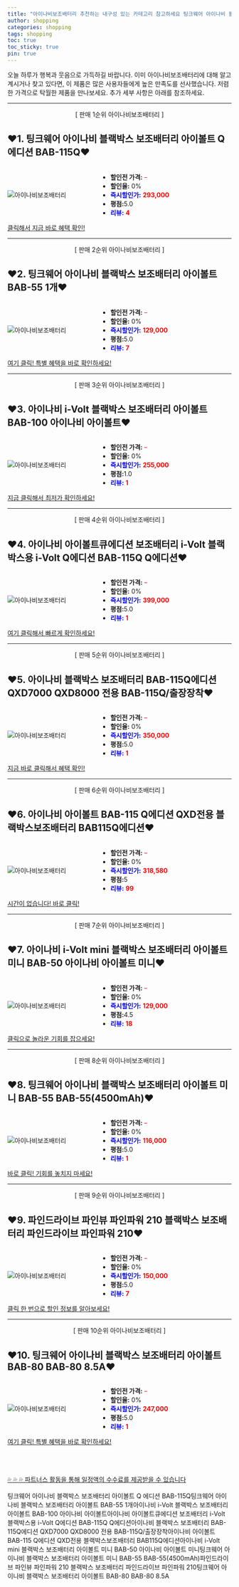 ```yaml
---
title: "아이나비보조배터리 추천하는 내구성 있는 카테고리 참고하세요 팅크웨어 아이나비 블랙박스 보조배터리 아이볼트"
author: shopping
categories: shopping
tags: shopping
toc: true
toc_sticky: true
pin: true
---
```

오늘 하루가 행복과 웃음으로 가득하길 바랍니다. 이미 아이나비보조배터리에 대해 알고 계시거나 찾고 있다면, 이 제품은 많은 사용자들에게 높은 만족도를 선사했습니다. 저렴한 가격으로 탁월한 제품을 만나보세요. 추가 세부 사항은 아래를 참조하세요.

---
<p class="toplist" style="margin: 0 auto; display: block; width: fit-content;">[ 판매 1순위 아이나비보조배터리 ]</p>

<h2><strong>❤️1. 팅크웨어 아이나비 블랙박스 보조배터리 아이볼트 Q 에디션 BAB-115Q❤️</strong></h2>

<div style="display: flex; align-items: center;">
    <div style="flex: 0.4;">
        <img src="https://thumbnail7.coupangcdn.com/thumbnails/remote/230x230ex/image/vendor_inventory/ad2e/4e86e99fd66e74ec40543bd3ad89de41b12e9cef85441360db4466adb23b.jpg" alt="아이나비보조배터리" style="max-width: 100%;">
    </div>
    <div style="flex: 0.6; margin-left: 10px;">
        <ul>
            <li><strong>할인전 가격:</strong> <del style="color: red;">-</del></li>
            <li><strong>할인율:</strong> 0%</li>
            <li><span style='color:blue'><strong>즉시할인가:</strong></span> <span style='color:red'><strong>293,000</strong></span></li>
            <li><strong>평점:</strong>5.0</li>
            <li><span style='color:blue'><strong>리뷰:</strong></span> <span style='color:red'><strong>4</strong></span></li>
        </ul>
    </div>
</div>
<div class="center">
    <a href="https://William4Davisa.github.io?lptag=AF9450613&subid=githubio&pageKey=7038439069&traceid=V0-153&itemId=17397797971&vendorItemId=84567255082" class="myButton">
        클릭해서 지금 바로 혜택 확인!
    </a>
</div>


---
<p class="toplist" style="margin: 0 auto; display: block; width: fit-content;">[ 판매 2순위 아이나비보조배터리 ]</p>

<h2><strong>❤️2. 팅크웨어 아이나비 블랙박스 보조배터리 아이볼트 BAB-55 1개❤️</strong></h2>

<div style="display: flex; align-items: center;">
    <div style="flex: 0.4;">
        <img src="https://thumbnail7.coupangcdn.com/thumbnails/remote/230x230ex/image/vendor_inventory/4e96/d71d5a4dc735dfea16b8a10bc88e04612736a34c403b38049258594bfc87.jpg" alt="아이나비보조배터리" style="max-width: 100%;">
    </div>
    <div style="flex: 0.6; margin-left: 10px;">
        <ul>
            <li><strong>할인전 가격:</strong> <del style="color: red;">-</del></li>
            <li><strong>할인율:</strong> 0%</li>
            <li><span style='color:blue'><strong>즉시할인가:</strong></span> <span style='color:red'><strong>129,000</strong></span></li>
            <li><strong>평점:</strong>5.0</li>
            <li><span style='color:blue'><strong>리뷰:</strong></span> <span style='color:red'><strong>7</strong></span></li>
        </ul>
    </div>
</div>
<div class="center">
    <a href="https://William4Davisa.github.io?lptag=AF9450613&subid=githubio&pageKey=1981153719&traceid=V0-153&itemId=3370682931&vendorItemId=71357397555" class="myButton">
        여기 클릭! 특별 혜택을 바로 확인하세요!
    </a>
</div>


---
<p class="toplist" style="margin: 0 auto; display: block; width: fit-content;">[ 판매 3순위 아이나비보조배터리 ]</p>

<h2><strong>❤️3. 아이나비 i-Volt 블랙박스 보조배터리 아이볼트 BAB-100 아이나비 아이볼트❤️</strong></h2>

<div style="display: flex; align-items: center;">
    <div style="flex: 0.4;">
        <img src="https://thumbnail9.coupangcdn.com/thumbnails/remote/230x230ex/image/vendor_inventory/4686/d4f413b045136fbf868f58b52e8f244845ff956037e8650579a637a03211.jpg" alt="아이나비보조배터리" style="max-width: 100%;">
    </div>
    <div style="flex: 0.6; margin-left: 10px;">
        <ul>
            <li><strong>할인전 가격:</strong> <del style="color: red;">-</del></li>
            <li><strong>할인율:</strong> 0%</li>
            <li><span style='color:blue'><strong>즉시할인가:</strong></span> <span style='color:red'><strong>255,000</strong></span></li>
            <li><strong>평점:</strong>1.0</li>
            <li><span style='color:blue'><strong>리뷰:</strong></span> <span style='color:red'><strong>1</strong></span></li>
        </ul>
    </div>
</div>
<div class="center">
    <a href="https://William4Davisa.github.io?lptag=AF9450613&subid=githubio&pageKey=234263776&traceid=V0-153&itemId=744076280&vendorItemId=4878212797" class="myButton">
        지금 클릭해서 최저가 확인하세요!
    </a>
</div>


---
<p class="toplist" style="margin: 0 auto; display: block; width: fit-content;">[ 판매 4순위 아이나비보조배터리 ]</p>

<h2><strong>❤️4. 아이나비 아이볼트큐에디션 보조배터리 i-Volt 블랙박스용 i-Volt Q에디션 BAB-115Q Q에디션❤️</strong></h2>

<div style="display: flex; align-items: center;">
    <div style="flex: 0.4;">
        <img src="https://thumbnail9.coupangcdn.com/thumbnails/remote/230x230ex/image/vendor_inventory/dda2/7b8f1e93d55161b2198e2b2904df87513ab2aedb57c14d6ca15e53d75edc.jpg" alt="아이나비보조배터리" style="max-width: 100%;">
    </div>
    <div style="flex: 0.6; margin-left: 10px;">
        <ul>
            <li><strong>할인전 가격:</strong> <del style="color: red;">-</del></li>
            <li><strong>할인율:</strong> 0%</li>
            <li><span style='color:blue'><strong>즉시할인가:</strong></span> <span style='color:red'><strong>399,000</strong></span></li>
            <li><strong>평점:</strong>5.0</li>
            <li><span style='color:blue'><strong>리뷰:</strong></span> <span style='color:red'><strong>1</strong></span></li>
        </ul>
    </div>
</div>
<div class="center">
    <a href="https://William4Davisa.github.io?lptag=AF9450613&subid=githubio&pageKey=6428687898&traceid=V0-153&itemId=13864579797&vendorItemId=81114506803" class="myButton">
        여기 클릭해서 빠르게 확인하세요!
    </a>
</div>


---
<p class="toplist" style="margin: 0 auto; display: block; width: fit-content;">[ 판매 5순위 아이나비보조배터리 ]</p>

<h2><strong>❤️5. 아이나비 블랙박스 보조배터리 BAB-115Q에디션 QXD7000 QXD8000 전용 BAB-115Q/출장장착❤️</strong></h2>

<div style="display: flex; align-items: center;">
    <div style="flex: 0.4;">
        <img src="https://thumbnail10.coupangcdn.com/thumbnails/remote/230x230ex/image/vendor_inventory/ff87/999c92178c7289ef42620c499ee896f3b5829abc81b7b916a3eb083398a0.png" alt="아이나비보조배터리" style="max-width: 100%;">
    </div>
    <div style="flex: 0.6; margin-left: 10px;">
        <ul>
            <li><strong>할인전 가격:</strong> <del style="color: red;">-</del></li>
            <li><strong>할인율:</strong> 0%</li>
            <li><span style='color:blue'><strong>즉시할인가:</strong></span> <span style='color:red'><strong>350,000</strong></span></li>
            <li><strong>평점:</strong>5.0</li>
            <li><span style='color:blue'><strong>리뷰:</strong></span> <span style='color:red'><strong>1</strong></span></li>
        </ul>
    </div>
</div>
<div class="center">
    <a href="https://William4Davisa.github.io?lptag=AF9450613&subid=githubio&pageKey=7298128159&traceid=V0-153&itemId=18668760375&vendorItemId=85021126538" class="myButton">
        지금 바로 클릭해서 혜택 확인!
    </a>
</div>


---
<p class="toplist" style="margin: 0 auto; display: block; width: fit-content;">[ 판매 6순위 아이나비보조배터리 ]</p>

<h2><strong>❤️6. 아이나비 아이볼트 BAB-115 Q에디션 QXD전용 블랙박스보조배터리 BAB115Q에디션❤️</strong></h2>

<div style="display: flex; align-items: center;">
    <div style="flex: 0.4;">
        <img src="https://thumbnail9.coupangcdn.com/thumbnails/remote/230x230ex/image/vendor_inventory/306a/400616b78048b1e0a3953db41b50af9504c72db9088631c5e1fbda849561.jpg" alt="아이나비보조배터리" style="max-width: 100%;">
    </div>
    <div style="flex: 0.6; margin-left: 10px;">
        <ul>
            <li><strong>할인전 가격:</strong> <del style="color: red;">-</del></li>
            <li><strong>할인율:</strong> 0%</li>
            <li><span style='color:blue'><strong>즉시할인가:</strong></span> <span style='color:red'><strong>318,580</strong></span></li>
            <li><strong>평점:</strong>5</li>
            <li><span style='color:blue'><strong>리뷰:</strong></span> <span style='color:red'><strong>99</strong></span></li>
        </ul>
    </div>
</div>
<div class="center">
    <a href="https://William4Davisa.github.io?lptag=AF9450613&subid=githubio&pageKey=7323120951&traceid=V0-153&itemId=18786255145&vendorItemId=84643979547" class="myButton">
        시간이 없습니다! 바로 클릭!
    </a>
</div>


---
<p class="toplist" style="margin: 0 auto; display: block; width: fit-content;">[ 판매 7순위 아이나비보조배터리 ]</p>

<h2><strong>❤️7. 아이나비 i-Volt mini 블랙박스 보조배터리 아이볼트 미니 BAB-50 아이나비 아이볼트 미니❤️</strong></h2>

<div style="display: flex; align-items: center;">
    <div style="flex: 0.4;">
        <img src="https://thumbnail7.coupangcdn.com/thumbnails/remote/230x230ex/image/vendor_inventory/ad2e/4e86e99fd66e74ec40543bd3ad89de41b12e9cef85441360db4466adb23b.jpg" alt="아이나비보조배터리" style="max-width: 100%;">
    </div>
    <div style="flex: 0.6; margin-left: 10px;">
        <ul>
            <li><strong>할인전 가격:</strong> <del style="color: red;">-</del></li>
            <li><strong>할인율:</strong> 0%</li>
            <li><span style='color:blue'><strong>즉시할인가:</strong></span> <span style='color:red'><strong>129,000</strong></span></li>
            <li><strong>평점:</strong>4.5</li>
            <li><span style='color:blue'><strong>리뷰:</strong></span> <span style='color:red'><strong>18</strong></span></li>
        </ul>
    </div>
</div>
<div class="center">
    <a href="https://William4Davisa.github.io?lptag=AF9450613&subid=githubio&pageKey=234268368&traceid=V0-153&itemId=744091177&vendorItemId=4878251839" class="myButton">
        클릭으로 놀라운 기회를 잡으세요!
    </a>
</div>


---
<p class="toplist" style="margin: 0 auto; display: block; width: fit-content;">[ 판매 8순위 아이나비보조배터리 ]</p>

<h2><strong>❤️8. 팅크웨어 아이나비 블랙박스 보조배터리 아이볼트 미니 BAB-55 BAB-55(4500mAh)❤️</strong></h2>

<div style="display: flex; align-items: center;">
    <div style="flex: 0.4;">
        <img src="https://thumbnail7.coupangcdn.com/thumbnails/remote/230x230ex/image/vendor_inventory/ad2e/4e86e99fd66e74ec40543bd3ad89de41b12e9cef85441360db4466adb23b.jpg" alt="아이나비보조배터리" style="max-width: 100%;">
    </div>
    <div style="flex: 0.6; margin-left: 10px;">
        <ul>
            <li><strong>할인전 가격:</strong> <del style="color: red;">-</del></li>
            <li><strong>할인율:</strong> 0%</li>
            <li><span style='color:blue'><strong>즉시할인가:</strong></span> <span style='color:red'><strong>116,000</strong></span></li>
            <li><strong>평점:</strong>5.0</li>
            <li><span style='color:blue'><strong>리뷰:</strong></span> <span style='color:red'><strong>1</strong></span></li>
        </ul>
    </div>
</div>
<div class="center">
    <a href="https://William4Davisa.github.io?lptag=AF9450613&subid=githubio&pageKey=6909699307&traceid=V0-153&itemId=16647649528&vendorItemId=84443314837" class="myButton">
        바로 클릭! 기회를 놓치지 마세요!
    </a>
</div>


---
<p class="toplist" style="margin: 0 auto; display: block; width: fit-content;">[ 판매 9순위 아이나비보조배터리 ]</p>

<h2><strong>❤️9. 파인드라이브 파인뷰 파인파워 210 블랙박스 보조배터리 파인드라이브 파인파워 210❤️</strong></h2>

<div style="display: flex; align-items: center;">
    <div style="flex: 0.4;">
        <img src="https://thumbnail6.coupangcdn.com/thumbnails/remote/230x230ex/image/vendor_inventory/e356/9d893b590210fb8653fba4ab34b8d7eec053ddccb5e547383e44826506f4.png" alt="아이나비보조배터리" style="max-width: 100%;">
    </div>
    <div style="flex: 0.6; margin-left: 10px;">
        <ul>
            <li><strong>할인전 가격:</strong> <del style="color: red;">-</del></li>
            <li><strong>할인율:</strong> 0%</li>
            <li><span style='color:blue'><strong>즉시할인가:</strong></span> <span style='color:red'><strong>150,000</strong></span></li>
            <li><strong>평점:</strong>5.0</li>
            <li><span style='color:blue'><strong>리뷰:</strong></span> <span style='color:red'><strong>7</strong></span></li>
        </ul>
    </div>
</div>
<div class="center">
    <a href="https://William4Davisa.github.io?lptag=AF9450613&subid=githubio&pageKey=6668947861&traceid=V0-153&itemId=15337057160&vendorItemId=83725487836" class="myButton">
        클릭 한 번으로 할인 정보를 알아보세요!
    </a>
</div>


---
<p class="toplist" style="margin: 0 auto; display: block; width: fit-content;">[ 판매 10순위 아이나비보조배터리 ]</p>

<h2><strong>❤️10. 팅크웨어 아이나비 블랙박스 보조배터리 아이볼트 BAB-80 BAB-80 8.5A❤️</strong></h2>

<div style="display: flex; align-items: center;">
    <div style="flex: 0.4;">
        <img src="https://thumbnail6.coupangcdn.com/thumbnails/remote/230x230ex/image/vendor_inventory/41f4/544b74fe0deaeb6c62ba337cace87a83f024030361d5d33b2bc7cc10af9e.jpg" alt="아이나비보조배터리" style="max-width: 100%;">
    </div>
    <div style="flex: 0.6; margin-left: 10px;">
        <ul>
            <li><strong>할인전 가격:</strong> <del style="color: red;">-</del></li>
            <li><strong>할인율:</strong> 0%</li>
            <li><span style='color:blue'><strong>즉시할인가:</strong></span> <span style='color:red'><strong>247,000</strong></span></li>
            <li><strong>평점:</strong>5.0</li>
            <li><span style='color:blue'><strong>리뷰:</strong></span> <span style='color:red'><strong>1</strong></span></li>
        </ul>
    </div>
</div>
<div class="center">
    <a href="https://William4Davisa.github.io?lptag=AF9450613&subid=githubio&pageKey=7445207950&traceid=V0-153&itemId=19369555070&vendorItemId=87269214947" class="myButton">
        여기 클릭! 특별 혜택을 바로 확인하세요!
    </a>
</div>

<br><br><br>[💦 💦 💦 파트너스 활동을 통해 일정액의 수수료를 제공받을 수 있습니다](https://link.coupang.com/a/bcpT2c)<br><br>팅크웨어 아이나비 블랙박스 보조배터리 아이볼트 Q 에디션 BAB-115Q팅크웨어 아이나비 블랙박스 보조배터리 아이볼트 BAB-55 1개아이나비 i-Volt 블랙박스 보조배터리 아이볼트 BAB-100 아이나비 아이볼트아이나비 아이볼트큐에디션 보조배터리 i-Volt 블랙박스용 i-Volt Q에디션 BAB-115Q Q에디션아이나비 블랙박스 보조배터리 BAB-115Q에디션 QXD7000 QXD8000 전용 BAB-115Q/출장장착아이나비 아이볼트 BAB-115 Q에디션 QXD전용 블랙박스보조배터리 BAB115Q에디션아이나비 i-Volt mini 블랙박스 보조배터리 아이볼트 미니 BAB-50 아이나비 아이볼트 미니팅크웨어 아이나비 블랙박스 보조배터리 아이볼트 미니 BAB-55 BAB-55(4500mAh)파인드라이브 파인뷰 파인파워 210 블랙박스 보조배터리 파인드라이브 파인파워 210팅크웨어 아이나비 블랙박스 보조배터리 아이볼트 BAB-80 BAB-80 8.5A